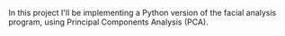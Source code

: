 In this project I'll be implementing a Python version of the facial analysis program, using Principal Components Analysis (PCA).
